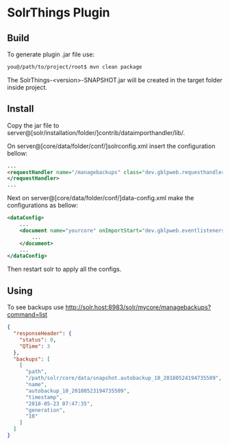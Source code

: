 SolrThings Plugin
=

Build
-
To generate plugin .jar file use:

```bash
you@/path/to/project/root$ mvn clean package
```
The SolrThings-\<version\>-SNAPSHOT.jar will be created in the target folder inside project.

Install
-

Copy the jar file to server@[solr/installation/folder/]contrib/dataimporthandler/lib/.

On server@[core/data/folder/conf/]solrconfig.xml insert the configuration bellow:
```xml
...
<requestHandler name="/managebackups" class="dev.gblpweb.requesthandlers.BackupManagementHandler">
</requestHandler>
...
```
Next on server@[core/data/folder/conf/]data-config.xml make the configurations as bellow:

```xml
<dataConfig>
    ...
    <document name="yourcore" onImportStart="dev.gblpweb.eventlisteners.CoreAutoBackupEventListener">
        ...
    </document>
    ...
</dataConfig>
```

Then restart solr to apply all the configs.

Using
-
To see backups use http://solr.host:8983/solr/mycore/managebackups?command=list
```json
{
  "responseHeader": {
    "status": 0,
    "QTime": 3
  },
  "backups": [
    [
      "path",
      "/path/solr/core/data/snapshot.autobackup_10_20180524194735509",
      "name",
      "autobackup_10_20180523194735509",
      "timestamp",
      "2018-05-23 07:47:35",
      "generation",
      "10"
    ]
  ]
}
```
